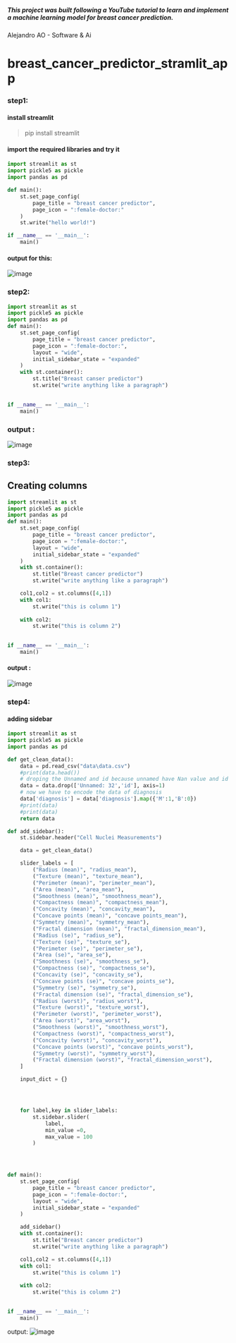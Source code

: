 ##### This project was built following a YouTube tutorial to learn and implement a machine learning model for breast cancer prediction.

Alejandro AO - Software & Ai


# breast_cancer_predictor_stramlit_app

### step1:
#### install streamlit
> pip install streamlit

#### import the required libraries and try it 

```python
import streamlit as st
import pickle5 as pickle
import pandas as pd

def main():
    st.set_page_config(
        page_title = "breast cancer predictor",
        page_icon = ":female-doctor:"
    )
    st.write("hello world!")

if __name__ == '__main__':
    main()
```
#### output for this:
![image](https://github.com/user-attachments/assets/129e680a-61c0-49a6-9b6a-f61981155dc4)


### step2:

```python
import streamlit as st
import pickle5 as pickle
import pandas as pd
def main():
    st.set_page_config(
        page_title = "breast cancer predictor",
        page_icon = ":female-doctor:",
        layout = "wide",
        initial_sidebar_state = "expanded"
    )
    with st.container():
        st.title("Breast canser predictor")
        st.write("write anything like a paragraph")
    

if __name__ == '__main__':
    main()
```

### output :
![image](https://github.com/user-attachments/assets/c1b35a84-06e1-44ff-8b33-16a573ddb41a)

### step3:
## Creating columns

```python
import streamlit as st
import pickle5 as pickle
import pandas as pd
def main():
    st.set_page_config(
        page_title = "breast cancer predictor",
        page_icon = ":female-doctor:",
        layout = "wide",
        initial_sidebar_state = "expanded"
    )
    with st.container():
        st.title("Breast cancer predictor")
        st.write("write anything like a paragraph")

    col1,col2 = st.columns([4,1])
    with col1:
        st.write("this is column 1")
    
    with col2:
        st.write("this is column 2")
    

if __name__ == '__main__':
    main()
```

#### output :
![image](https://github.com/user-attachments/assets/34f8225e-95b9-4fdc-8458-829caf4d8208)

### step4:
#### adding sidebar

```python
import streamlit as st
import pickle5 as pickle
import pandas as pd

def get_clean_data():
    data = pd.read_csv("data\data.csv")
    #print(data.head())
    # droping the Unnamed and id because unnamed have Nan value and id is not required
    data = data.drop(['Unnamed: 32','id'], axis=1)
    # now we have to encode the data of diagnosis
    data['diagnosis'] = data['diagnosis'].map({'M':1,'B':0})
    #print(data)
    #print(data)
    return data

def add_sidebar():
    st.sidebar.header("Cell Nuclei Measurements")

    data = get_clean_data()

    slider_labels = [
        ("Radius (mean)", "radius_mean"),
        ("Texture (mean)", "texture_mean"),
        ("Perimeter (mean)", "perimeter_mean"),
        ("Area (mean)", "area_mean"),
        ("Smoothness (mean)", "smoothness_mean"),
        ("Compactness (mean)", "compactness_mean"),
        ("Concavity (mean)", "concavity_mean"),
        ("Concave points (mean)", "concave points_mean"),
        ("Symmetry (mean)", "symmetry_mean"),
        ("Fractal dimension (mean)", "fractal_dimension_mean"),
        ("Radius (se)", "radius_se"),
        ("Texture (se)", "texture_se"),
        ("Perimeter (se)", "perimeter_se"),
        ("Area (se)", "area_se"),
        ("Smoothness (se)", "smoothness_se"),
        ("Compactness (se)", "compactness_se"),
        ("Concavity (se)", "concavity_se"),
        ("Concave points (se)", "concave points_se"),
        ("Symmetry (se)", "symmetry_se"),
        ("Fractal dimension (se)", "fractal_dimension_se"),
        ("Radius (worst)", "radius_worst"),
        ("Texture (worst)", "texture_worst"),
        ("Perimeter (worst)", "perimeter_worst"),
        ("Area (worst)", "area_worst"),
        ("Smoothness (worst)", "smoothness_worst"),
        ("Compactness (worst)", "compactness_worst"),
        ("Concavity (worst)", "concavity_worst"),
        ("Concave points (worst)", "concave points_worst"),
        ("Symmetry (worst)", "symmetry_worst"),
        ("Fractal dimension (worst)", "fractal_dimension_worst"),
    ]

    input_dict = {}




    for label,key in slider_labels:
        st.sidebar.slider(
            label,
            min_value =0,
            max_value = 100
        )


     

def main():
    st.set_page_config(
        page_title = "breast cancer predictor",
        page_icon = ":female-doctor:",
        layout = "wide",
        initial_sidebar_state = "expanded"
    )

    add_sidebar()
    with st.container():
        st.title("Breast cancer predictor")
        st.write("write anything like a paragraph")

    col1,col2 = st.columns([4,1])
    with col1:
        st.write("this is column 1")
    
    with col2:
        st.write("this is column 2")
    

if __name__ == '__main__':
    main()

```

output:
![image](https://github.com/user-attachments/assets/0033efa9-5219-4bd5-a265-0a1b25919921)





